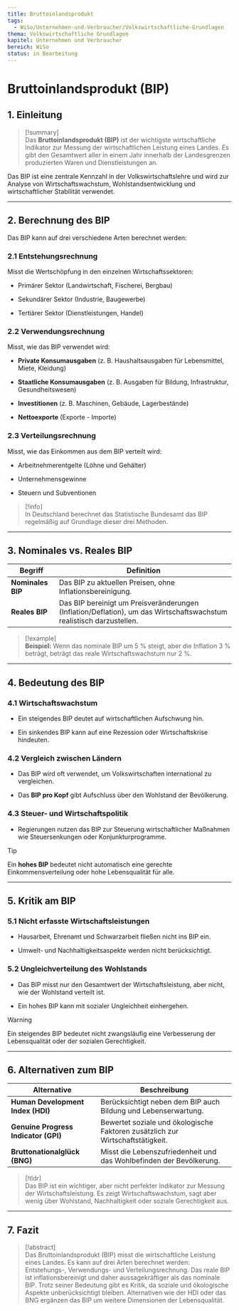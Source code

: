 ```yaml
---
title: Bruttoinlandsprodukt
tags:
  - WiSo/Unternehmen-und-Verbraucher/Volkswirtschaftliche-Grundlagen
thema: Volkswirtschaftliche Grundlagen
kapitel: Unternehmen und Verbraucher
bereich: WiSo
status: in Bearbeitung
---
```

# Bruttoinlandsprodukt (BIP)

## 1. Einleitung

> [!summary]  
> Das **Bruttoinlandsprodukt (BIP)** ist der wichtigste wirtschaftliche Indikator zur Messung der wirtschaftlichen Leistung eines Landes. Es gibt den Gesamtwert aller in einem Jahr innerhalb der Landesgrenzen produzierten Waren und Dienstleistungen an.

Das BIP ist eine zentrale Kennzahl in der Volkswirtschaftslehre und wird zur Analyse von Wirtschaftswachstum, Wohlstandsentwicklung und wirtschaftlicher Stabilität verwendet.

---

## 2. Berechnung des BIP

Das BIP kann auf drei verschiedene Arten berechnet werden:

### 2.1 **Entstehungsrechnung**

Misst die Wertschöpfung in den einzelnen Wirtschaftssektoren:

- Primärer Sektor (Landwirtschaft, Fischerei, Bergbau)
    
- Sekundärer Sektor (Industrie, Baugewerbe)
    
- Tertiärer Sektor (Dienstleistungen, Handel)
    

### 2.2 **Verwendungsrechnung**

Misst, wie das BIP verwendet wird:

- **Private Konsumausgaben** (z. B. Haushaltsausgaben für Lebensmittel, Miete, Kleidung)
    
- **Staatliche Konsumausgaben** (z. B. Ausgaben für Bildung, Infrastruktur, Gesundheitswesen)
    
- **Investitionen** (z. B. Maschinen, Gebäude, Lagerbestände)
    
- **Nettoexporte** (Exporte - Importe)
    

### 2.3 **Verteilungsrechnung**

Misst, wie das Einkommen aus dem BIP verteilt wird:

- Arbeitnehmerentgelte (Löhne und Gehälter)
    
- Unternehmensgewinne
    
- Steuern und Subventionen
    

> [!info]  
> In Deutschland berechnet das Statistische Bundesamt das BIP regelmäßig auf Grundlage dieser drei Methoden.

---

## 3. Nominales vs. Reales BIP

|Begriff|Definition|
|---|---|
|**Nominales BIP**|Das BIP zu aktuellen Preisen, ohne Inflationsbereinigung.|
|**Reales BIP**|Das BIP bereinigt um Preisveränderungen (Inflation/Deflation), um das Wirtschaftswachstum realistisch darzustellen.|

> [!example]  
> **Beispiel:** Wenn das nominale BIP um 5 % steigt, aber die Inflation 3 % beträgt, beträgt das reale Wirtschaftswachstum nur 2 %.

---

## 4. Bedeutung des BIP

### 4.1 **Wirtschaftswachstum**

- Ein steigendes BIP deutet auf wirtschaftlichen Aufschwung hin.
    
- Ein sinkendes BIP kann auf eine Rezession oder Wirtschaftskrise hindeuten.
    

### 4.2 **Vergleich zwischen Ländern**

- Das BIP wird oft verwendet, um Volkswirtschaften international zu vergleichen.
    
- Das **BIP pro Kopf** gibt Aufschluss über den Wohlstand der Bevölkerung.
    

### 4.3 **Steuer- und Wirtschaftspolitik**

- Regierungen nutzen das BIP zur Steuerung wirtschaftlicher Maßnahmen wie Steuersenkungen oder Konjunkturprogramme.
    

> [!tip]  
> Ein **hohes BIP** bedeutet nicht automatisch eine gerechte Einkommensverteilung oder hohe Lebensqualität für alle.

---

## 5. Kritik am BIP

### 5.1 **Nicht erfasste Wirtschaftsleistungen**

- Hausarbeit, Ehrenamt und Schwarzarbeit fließen nicht ins BIP ein.
    
- Umwelt- und Nachhaltigkeitsaspekte werden nicht berücksichtigt.
    

### 5.2 **Ungleichverteilung des Wohlstands**

- Das BIP misst nur den Gesamtwert der Wirtschaftsleistung, aber nicht, wie der Wohlstand verteilt ist.
    
- Ein hohes BIP kann mit sozialer Ungleichheit einhergehen.
    

> [!warning]  
> Ein steigendes BIP bedeutet nicht zwangsläufig eine Verbesserung der Lebensqualität oder der sozialen Gerechtigkeit.

---

## 6. Alternativen zum BIP

|Alternative|Beschreibung|
|---|---|
|**Human Development Index (HDI)**|Berücksichtigt neben dem BIP auch Bildung und Lebenserwartung.|
|**Genuine Progress Indicator (GPI)**|Bewertet soziale und ökologische Faktoren zusätzlich zur Wirtschaftstätigkeit.|
|**Bruttonationalglück (BNG)**|Misst die Lebenszufriedenheit und das Wohlbefinden der Bevölkerung.|

> [!tldr]  
> Das BIP ist ein wichtiger, aber nicht perfekter Indikator zur Messung der Wirtschaftsleistung. Es zeigt Wirtschaftswachstum, sagt aber wenig über Wohlstand, Nachhaltigkeit oder soziale Gerechtigkeit aus.

---

## 7. Fazit

> [!abstract]  
> Das Bruttoinlandsprodukt (BIP) misst die wirtschaftliche Leistung eines Landes. Es kann auf drei Arten berechnet werden: Entstehungs-, Verwendungs- und Verteilungsrechnung. Das reale BIP ist inflationsbereinigt und daher aussagekräftiger als das nominale BIP. Trotz seiner Bedeutung gibt es Kritik, da soziale und ökologische Aspekte unberücksichtigt bleiben. Alternativen wie der HDI oder das BNG ergänzen das BIP um weitere Dimensionen der Lebensqualität.